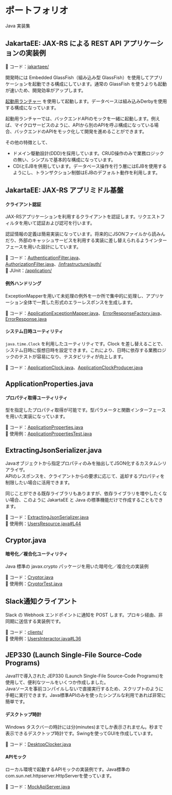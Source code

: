 # ポートフォリオ
Java 実装集

## JakartaEE: JAX-RS による REST API アプリケーションの実装例

:open_file_folder: コード：[jakartaee/](jakartaee)  

開発時には Embedded GlassFish（組み込み型 GlassFish）を使用してアプリケーションを起動できる構成にしています。通常の GlassFish を使うよりも起動が速いため、開発効率がアップします。

[起動用ランチャー](jakartaee/src/test/java/com/example/development/Launcher.java)   を使用して起動します。データベースは組み込みDerbyを使用する構成になっています。  

起動用ランチャーでは、バックエンドAPIのモックを一緒に起動します。例えば、マイクロサービスのように、APIから別のAPIを呼ぶ構成になっている場合、バックエンドのAPIをモック化して開発を進めることができます。

その他の特徴として、
* ドメイン駆動設計(DDD)を採用しています。CRUD操作のみで業務ロジックの無い、シンプルで基本的な構成になっています。
* CDIとEJBを併用しています。データベース操作を行う層にはEJBを使用するようにし、トランザクション制御はEJBのデフォルト動作を利用します。

## JakartaEE: JAX-RS アプリミドル基盤
#### クライアント認証
JAX-RSアプリケーションを利用するクライアントを認証します。リクエストフィルタを用いて認証および認可を行います。  

認証情報の定義は簡易実装になっています。将来的にJSONファイルから読みんだり、外部のキャッシュサービスを利用する実装に差し替えられるようインターフェースを用いた設計にしています。

:open_file_folder: コード：[AuthenticationFilter.java](jakartaee/src/main/java/com/example/application/AuthenticationFilter.java)、[AuthorizationFilter.java](jakartaee/src/main/java/com/example/application/AuthorizationFilter.java)、[/infrastructure/auth/](jakartaee/src/main/java/com/example/infrastructure/auth)  
:open_file_folder: JUnit：[/application/](jakartaee/src/test/java/com/example/application)

#### 例外ハンドリング
ExceptionMapperを用いて未処理の例外を一か所で集中的に処理し、アプリケーション全体で一貫した形式のエラーレスポンスを生成します。

:open_file_folder: コード：[ApplicationExceptionMapper.java](jakartaee/src/main/java/com/example/application/ApplicationExceptionMapper.java)、[ErrorResponseFactory.java](jakartaee/src/main/java/com/example/application/ErrorResponseFactory.java)、[ErrorResponse.java](jakartaee/src/main/java/com/example/application/ErrorResponse.java)

#### システム日時ユーティリティ
`java.time.Clock` を利用したユーティリティです。Clock を差し替えることで、システム日時に仮想日時を設定できます。これにより、日時に依存する業務ロジックのテストが容易になり、テスタビリティが向上します。

:open_file_folder: コード：[ApplicationClock.java](jakartaee/src/main/java/com/example/ApplicationClock.java)、[ApplicationClockProducer.java](jakartaee/src/main/java/com/example/ApplicationClockProducer.java)

## ApplicationProperties.java
#### プロパティ取得ユーティリティ
型を指定したプロパティ取得が可能です。型パラメータと関数インターフェースを用いた実装になっています。

:open_file_folder: コード：[ApplicationProperties.java](jakartaee/src/main/java/com/example/ApplicationProperties.java)  
:open_file_folder: 使用例：[ApplicationPropertiesTest.java](jakartaee/src/test/java/com/example/ApplicationPropertiesTest.java)

## ExtractingJsonSerializer.java
Javaオブジェクトから指定プロパティのみを抽出してJSON化するカスタムシリアライザ。  
APIのレスポンスを、クライアントからの要求に応じて、返却するプロパティを制限したい場合に活用できます。

同じことができる既存ライブラリもありますが、依存ライブラリを増やしたくない場合、このように JakartaEE と Java の標準機能だけで作成することもできます。

:open_file_folder: コード：[ExtractingJsonSerializer.java](jakartaee/src/main/java/com/example/application/ExtractingJsonSerializer.java)  
:open_file_folder: 使用例：[UsersResource.java#L44](jakartaee/src/main/java/com/example/application/users/UsersResource.java#L44)


## Cryptor.java
#### 暗号化／複合化ユーティリティ
Java 標準の javax.crypto パッケージを用いた暗号化／複合化の実装例

:open_file_folder: コード：[Cryptor.java](jakartaee/src/main/java/com/example/Cryptor.java)  
:open_file_folder: 使用例：[CryptorTest.java](jakartaee/src/test/java/com/example/CryptorTest.java)



## Slack通知クライアント
Slack の Webhook エンドポイントに通知を POST します。プロキシ経由、非同期に送信する実装例です。　

:open_file_folder: コード：[clients/](jakartaee/src/main/java/com/example/infrastructure/clients)  
:open_file_folder: 使用例：[UsersInteractor.java#L36](jakartaee/src/main/java/com/example/application/users/UsersInteractor.java#L36)  


## JEP330 (Launch Single-File Source-Code Programs)
Java11で導入された JEP330 (Launch Single-File Source-Code Programs)を使用して、便利なツールをいくつか作成しました。  
Javaソースを事前コンパイルしないで直接実行するため、スクリプトのように手軽に実行できます。Java標準APIのみを使ったシンプルな利用であれば非常に簡単です。

#### デスクトップ時計
Windows タスクバーの時計には分(minutes)までしか表示されません。秒まで表示できるデスクトップ時計です。Swingを使ってGUIを作成しています。

:open_file_folder: コード：[DesktopClocker.java](JEP330/desktop-clocker/DesktopClocker.java)  

#### APIモック
ローカル環境で起動するAPIモックの実装例です。Java標準のcom.sun.net.httpserver.HttpServerを使っています。

:open_file_folder: コード：[MockApiServer.java](JEP330/mockapi-server/MockApiServer.java)  





